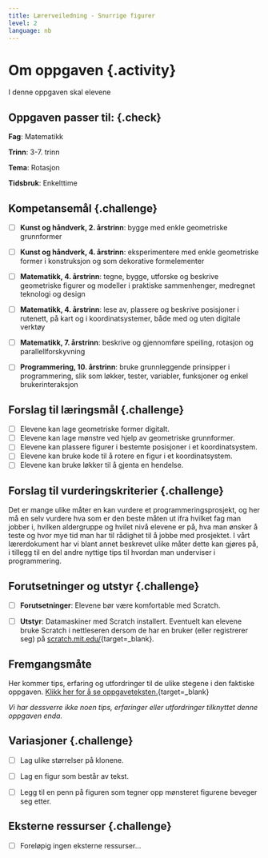 ```yaml
---
title: Lærerveiledning - Snurrige figurer
level: 2
language: nb
---
```


# Om oppgaven {.activity}
I denne oppgaven skal elevene


## Oppgaven passer til: {.check}
 __Fag__: Matematikk

__Trinn__: 3-7. trinn

__Tema__: Rotasjon

__Tidsbruk__: Enkelttime


## Kompetansemål {.challenge}

- [ ] __Kunst og håndverk, 2. årstrinn__: bygge med enkle geometriske grunnformer

- [ ] __Kunst og håndverk, 4. årstrinn__: eksperimentere med enkle geometriske former i konstruksjon og som dekorative formelementer

- [ ]  __Matematikk, 4. årstrinn__: tegne, bygge, utforske og beskrive geometriske figurer og modeller i praktiske sammenhenger, medregnet teknologi og design

- [ ]  __Matematikk, 4. årstrinn__: lese av, plassere og beskrive posisjoner i rutenett, på kart og i koordinatsystemer, både med og uten digitale verktøy

- [ ]  __Matematikk, 7. årstrinn__: beskrive og gjennomføre speiling, rotasjon og parallellforskyvning

- [ ]  __Programmering, 10. årstrinn__: bruke grunnleggende prinsipper i programmering, slik som løkker, tester, variabler, funksjoner og enkel brukerinteraksjon

## Forslag til læringsmål {.challenge}

- [ ] Elevene kan lage geometriske former digitalt.
- [ ] Elevene kan lage mønstre ved hjelp av geometriske grunnformer.
- [ ] Elevene kan plassere figurer i bestemte posisjoner i et koordinatsystem.
- [ ] Elevene kan bruke kode til å rotere en figur i et koordinatsystem.
- [ ] Elevene kan bruke løkker til å gjenta en hendelse.

## Forslag til vurderingskriterier {.challenge}
Det er mange ulike måter en kan vurdere et programmeringsprosjekt, og her må en selv vurdere hva som er den beste måten ut ifra hvilket fag man jobber i, hvilken aldergruppe og hvilet nivå elevene er på, hva man ønsker å teste og hvor mye tid man har til rådighet til å jobbe med prosjektet. I vårt lærerdokument har vi blant annet beskrevet ulike måter dette kan gjøres på, i tillegg til en del andre nyttige tips til hvordan man underviser i programmering.

## Forutsetninger og utstyr {.challenge}
- [ ]  __Forutsetninger__: Elevene bør være komfortable med Scratch.

- [ ]  __Utstyr__: Datamaskiner med Scratch installert. Eventuelt kan elevene bruke Scratch i nettleseren dersom de har en bruker (eller registrerer seg) på [scratch.mit.edu/](http://scratch.mit.edu/){target=_blank}.


## Fremgangsmåte
Her kommer tips, erfaring og utfordringer til de ulike stegene i den faktiske oppgaven. [Klikk her for å se oppgaveteksten.](../snurrige_figurer/snurrige_figurer.html){target=_blank}

_Vi har dessverre ikke noen tips, erfaringer eller utfordringer tilknyttet denne oppgaven enda._


## Variasjoner {.challenge}
- [ ] Lag ulike størrelser på klonene.
- [ ] Lag en figur som består av tekst.
- [ ] Legg til en penn på figuren som tegner opp mønsteret figurene beveger seg etter.


## Eksterne ressurser {.challenge}
- [ ] Foreløpig ingen eksterne ressurser...
